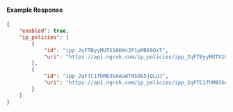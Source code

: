 <!-- Code generated for API Clients. DO NOT EDIT. -->

#### Example Response

```json
{
	"enabled": true,
	"ip_policies": [
		{
			"id": "ipp_2qFTByyMUTX10KWv2P1pMBE9QxT",
			"uri": "https://api.ngrok.com/ip_policies/ipp_2qFTByyMUTX10KWv2P1pMBE9QxT"
		},
		{
			"id": "ipp_2qFTC1fhMB3bAAadTNSOk5jQLUJ",
			"uri": "https://api.ngrok.com/ip_policies/ipp_2qFTC1fhMB3bAAadTNSOk5jQLUJ"
		}
	]
}
```
